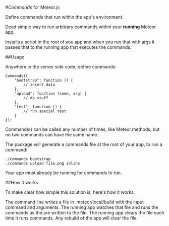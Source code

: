#*Commands* for Meteor.js

Define commands that run within the app's environment.

Dead simple way to run arbitrary commands within your **running** Meteor app.

Installs a script in the root of you app and when you run that with args it passes that to the running app that executes the commands.

##Usage

Anywhere in the server side code, define commands:

    Commands({
        "bootstrap": function () {
            // insert data
        },
        "upload": function (some, arg) {
            // do stuff
        },
        "test": function () {
            // run special test
        }
    });

Commands() can be called any number of times, like Meteor.methods, but no two commands can have the same name.

The package will generate a commands file at the root of your app, to run a command:

    ./commands bootstrap
    ./commands upload file.png inline

Your app must already be running for commands to run.

##How it works

To make clear how simple this solution is, here's how it works.

The command line writes a file in .meteor/local/build with the input command and arguments. The running app watches that file and runs the commands as the are written to the file. The running app clears the file each time it runs commands. Any rebuild of the app will clear the file.
